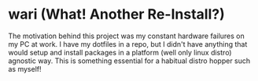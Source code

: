 # wari (What! Another Re-Install?)

The motivation behind this project was my constant hardware failures on my PC at work.  I have my dotfiles in a repo, but I didn't have anything that would setup and install packages in a platform (well only linux distro) agnostic way.  This is something essential for a habitual distro hopper such as myself! 


